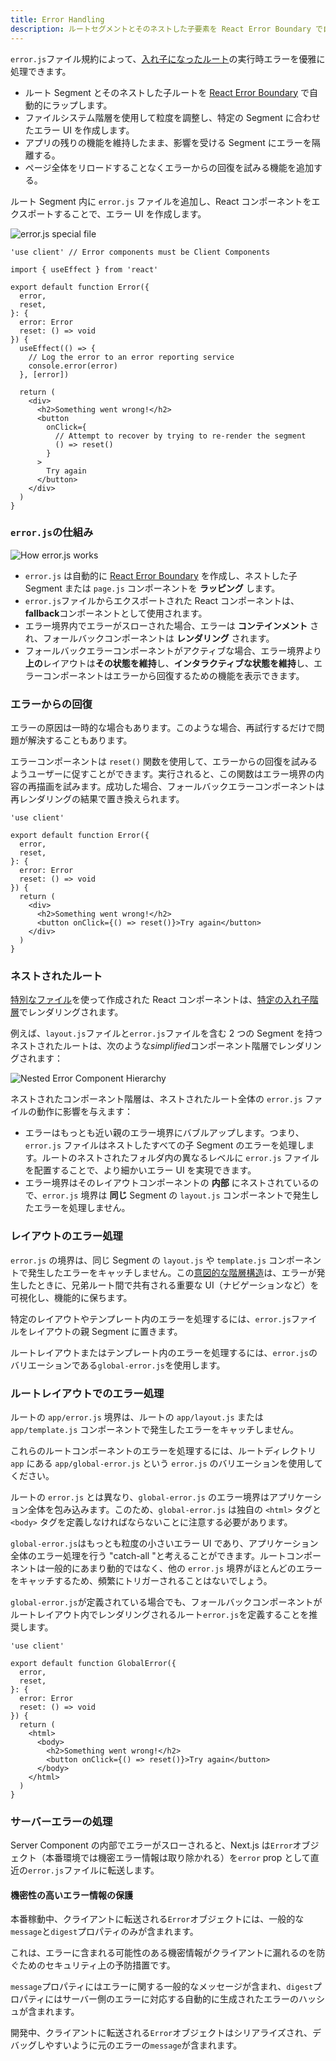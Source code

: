 ```yaml
---
title: Error Handling
description: ルートセグメントとそのネストした子要素を React Error Boundary で自動的にラップすることで、ランタイムエラーを処理します。
---
```


`error.js`ファイル規約によって、[入れ子になったルート](/docs/app-router/building-your-application/routing#ネストされたルート)の実行時エラーを優雅に処理できます。

- ルート Segment とそのネストした子ルートを [React Error Boundary](https://ja.react.dev/reference/react/Component#catching-rendering-errors-with-an-error-boundary) で自動的にラップします。
- ファイルシステム階層を使用して粒度を調整し、特定の Segment に合わせたエラー UI を作成します。
- アプリの残りの機能を維持したまま、影響を受ける Segment にエラーを隔離する。
- ページ全体をリロードすることなくエラーからの回復を試みる機能を追加する。

ルート Segment 内に `error.js` ファイルを追加し、React コンポーネントをエクスポートすることで、エラー UI を作成します。

![error.js special file](../../assets/error-special-file.svg)

```tsx title="app/dashboard/error.tsx"
'use client' // Error components must be Client Components

import { useEffect } from 'react'

export default function Error({
  error,
  reset,
}: {
  error: Error
  reset: () => void
}) {
  useEffect(() => {
    // Log the error to an error reporting service
    console.error(error)
  }, [error])

  return (
    <div>
      <h2>Something went wrong!</h2>
      <button
        onClick={
          // Attempt to recover by trying to re-render the segment
          () => reset()
        }
      >
        Try again
      </button>
    </div>
  )
}
```

### `error.js`の仕組み

![How error.js works](../../assets/error-overview.svg)

- `error.js` は自動的に [React Error Boundary](https://ja.react.dev/reference/react/Component#catching-rendering-errors-with-an-error-boundary) を作成し、ネストした子 Segment または `page.js` コンポーネントを **ラッピング** します。
- `error.js`ファイルからエクスポートされた React コンポーネントは、**fallback**コンポーネントとして使用されます。
- エラー境界内でエラーがスローされた場合、エラーは **コンテインメント** され、フォールバックコンポーネントは **レンダリング** されます。
- フォールバックエラーコンポーネントがアクティブな場合、エラー境界より**上の**レイアウトは**その状態を維持**し、**インタラクティブな状態を維持**し、エラーコンポーネントはエラーから回復するための機能を表示できます。

### エラーからの回復

エラーの原因は一時的な場合もあります。このような場合、再試行するだけで問題が解決することもあります。

エラーコンポーネントは `reset()` 関数を使用して、エラーからの回復を試みるようユーザーに促すことができます。実行されると、この関数はエラー境界の内容の再描画を試みます。成功した場合、フォールバックエラーコンポーネントは再レンダリングの結果で置き換えられます。

```tsx title="app/dashboard/error.tsx"
'use client'

export default function Error({
  error,
  reset,
}: {
  error: Error
  reset: () => void
}) {
  return (
    <div>
      <h2>Something went wrong!</h2>
      <button onClick={() => reset()}>Try again</button>
    </div>
  )
}
```

### ネストされたルート

[特別なファイル](/docs/app-router/building-your-application/routing/#ファイル規約)を使って作成された React コンポーネントは、[特定の入れ子階層](/docs/app-router/building-your-application/routing#コンポーネントの階層)でレンダリングされます。

例えば、`layout.js`ファイルと`error.js`ファイルを含む 2 つの Segment を持つネストされたルートは、次のような*simplified*コンポーネント階層でレンダリングされます：

![Nested Error Component Hierarchy](../../assets/nested-error-component-hierarchy.svg)

ネストされたコンポーネント階層は、ネストされたルート全体の `error.js` ファイルの動作に影響を与えます：

- エラーはもっとも近い親のエラー境界にバブルアップします。つまり、`error.js` ファイルはネストしたすべての子 Segment のエラーを処理します。ルートのネストされたフォルダ内の異なるレベルに `error.js` ファイルを配置することで、より細かいエラー UI を実現できます。
- エラー境界はそのレイアウトコンポーネントの **内部** にネストされているので、`error.js` 境界は **同じ** Segment の `layout.js` コンポーネントで発生したエラーを処理しません。

### レイアウトのエラー処理

`error.js` の境界は、同じ Segment の `layout.js` や `template.js` コンポーネントで発生したエラーをキャッチしません。この[意図的な階層構造](#ネストされたルート)は、エラーが発生したときに、兄弟ルート間で共有される重要な UI（ナビゲーションなど）を可視化し、機能的に保ちます。

特定のレイアウトやテンプレート内のエラーを処理するには、`error.js`ファイルをレイアウトの親 Segment に置きます。

ルートレイアウトまたはテンプレート内のエラーを処理するには、`error.js`のバリエーションである`global-error.js`を使用します。

### ルートレイアウトでのエラー処理

ルートの `app/error.js` 境界は、ルートの `app/layout.js` または `app/template.js` コンポーネントで発生したエラーをキャッチしません。

これらのルートコンポーネントのエラーを処理するには、ルートディレクトリ `app` にある `app/global-error.js` という `error.js` のバリエーションを使用してください。

ルートの `error.js` とは異なり、`global-error.js` のエラー境界はアプリケーション全体を包み込みます。このため、`global-error.js` は独自の `<html>` タグと `<body>` タグを定義しなければならないことに注意する必要があります。

`global-error.js`はもっとも粒度の小さいエラー UI であり、アプリケーション全体のエラー処理を行う "catch-all "と考えることができます。ルートコンポーネントは一般的にあまり動的ではなく、他の `error.js` 境界がほとんどのエラーをキャッチするため、頻繁にトリガーされることはないでしょう。

`global-error.js`が定義されている場合でも、フォールバックコンポーネントがルートレイアウト内でレンダリングされるルート`error.js`を定義することを推奨します。

```tsx title="app/global-error.tsx"
'use client'

export default function GlobalError({
  error,
  reset,
}: {
  error: Error
  reset: () => void
}) {
  return (
    <html>
      <body>
        <h2>Something went wrong!</h2>
        <button onClick={() => reset()}>Try again</button>
      </body>
    </html>
  )
}
```

### サーバーエラーの処理

<!-- textlint-disable -->

Server Component の内部でエラーがスローされると、Next.js は`Error`オブジェクト（本番環境では機密エラー情報は取り除かれる）を`error` prop として直近の`error.js`ファイルに転送します。

<!-- textlint-enable -->

#### 機密性の高いエラー情報の保護

本番稼動中、クライアントに転送される`Error`オブジェクトには、一般的な`message`と`digest`プロパティのみが含まれます。

これは、エラーに含まれる可能性のある機密情報がクライアントに漏れるのを防ぐためのセキュリティ上の予防措置です。

`message`プロパティにはエラーに関する一般的なメッセージが含まれ、`digest`プロパティにはサーバー側のエラーに対応する自動的に生成されたエラーのハッシュが含まれます。

開発中、クライアントに転送される`Error`オブジェクトはシリアライズされ、デバッグしやすいように元のエラーの`message`が含まれます。
